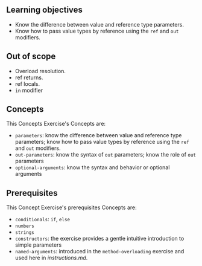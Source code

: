 ## Learning objectives

- Know the difference between value and reference type parameters.
- Know how to pass value types by reference using the `ref` and `out` modifiers.

## Out of scope

- Overload resolution.
- ref returns.
- ref locals.
- `in` modifier

## Concepts

This Concepts Exercise's Concepts are:

- `parameters`: know the difference between value and reference type parameters; know how to pass value types by reference using the `ref` and `out` modifiers.
- `out-parameters`: know the syntax of `out` parameters; know the role of `out` parameters
- `optional-arguments`: know the syntax and behavior or optional arguments

## Prerequisites

This Concept Exercise's prerequisites Concepts are:

- `conditionals`: `if`, `else`
- `numbers`
- `strings`
- `constructors`: the exercise provides a gentle intuitive introduction to simple parameters
- `named-arguments`: introduced in the `method-overloading` exercise and used here in _instructions.md_.
